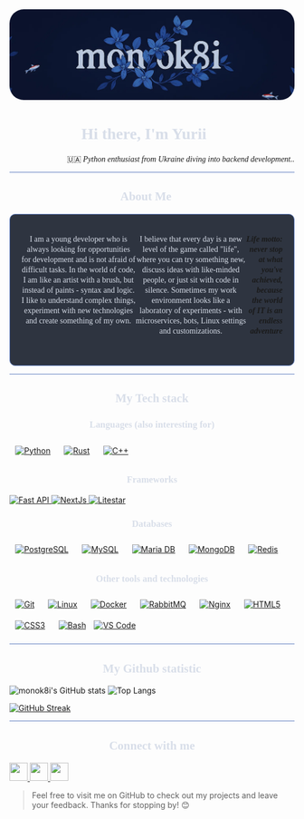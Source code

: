 <img src="assets/banner.jpg" style="border-radius: 25px"/>


<h1 align="center"><span style="color: #d8dee9; font-family: 'Geist Mono'"> Hi there, I'm Yurii 👋 </span></h1>
<p align="right">
  <span style="font-family: 'Geist Mono'"> 🇺🇦 <i> Python enthusiast from Ukraine diving into backend development.. </i> </span>
</p>

<hr style="background-color: #5b7abf; width: 100%;"/>


<h2 align="center"><span style="color: #d8dee9; font-family: 'Geist Mono';"> About Me 🦋 </span></h2>
<div align="center" style="justify-content: center; display: flex; margin: 0px auto; border: 1px solid #5b7abf; padding: 20px; background-color: #2e3440; border-radius: 10px; max-width: 800px;">
  <p align="center">
    <span style="color: #d8dee9; font-family: 'Geist Mono';">
    I am a young developer who is always looking for opportunities for development and is not afraid of difficult tasks. In the world of code, I am like an artist with a brush, but instead of paints - syntax and logic.
    I like to understand complex things, experiment with new technologies and create something of my own.
    </span>
  </p>

  <p align="center">
    <span style="color: #d8dee9; font-family: 'Geist Mono';">
    I believe that every day is a new level of the game called "life", where you can try something new, discuss ideas with like-minded people, or just sit with code in silence.
    Sometimes my work environment looks like a laboratory of experiments - with microservices, bots, Linux settings and customizations.
    </span>
  </p>

  <p align="right">
    <span style="font-family: 'Geist Mono'; font-weight: bold;"><i> Life motto: never stop at what you've achieved, because the world of IT is an endless adventure 🦋 </i> </span>
  </p>
</div>

<hr style="background-color: #5b7abf; width: 100%;"/>

<h2 align="center"><span style="color: #d8dee9; font-family: 'Geist Mono';"> My Tech stack </span></h2>

<h3 align="center"><span style="color: #d8dee9; font-family: 'Geist Mono';"> Languages (also interesting for) </span></h3>
<a href="https://www.python.org/" target="_blank"><img style="margin: 10px" src="https://profilinator.rishav.dev/skills-assets/python-original.svg" alt="Python" height="50" /></a>  
<a href="https://www.rust-lang.org/" target="_blank"><img style="margin: 10px" src="https://profilinator.rishav.dev/skills-assets/rust-plain.svg" alt="Rust" height="50" /></a>  
<a href="https://www.cplusplus.com/" target="_blank"><img style="margin: 10px" src="https://profilinator.rishav.dev/skills-assets/cplusplus-original.svg" alt="C++" height="50" /></a> 

<h3 align="center"><span style="color: #d8dee9; font-family: 'Geist Mono';"> Frameworks </span></h3>
<a href="https://fastapi.tiangolo.com/" target="_blank" rel="noreferrer">
  <img src="https://raw.githubusercontent.com/danielcranney/readme-generator/main/public/icons/skills/fastapi-colored.svg" height="50" alt="Fast API" />
</a>
<a href="https://nextjs.org/docs" target="_blank" rel="noreferrer">
  <img src="https://raw.githubusercontent.com/danielcranney/readme-generator/main/public/icons/skills/nextjs-colored.svg" height="50" alt="NextJs" />
</a>
<a href="https://nextjs.org/docs" target="_blank" rel="noreferrer">
  <img src="https://litestar.dev/_static/logo.svg" height="50" alt="Litestar" />
</a>

<h3 align="center"><span style="color: #d8dee9; font-family: 'Geist Mono';"> Databases </span></h3>
<a href="https://www.postgresql.org/" target="_blank"><img style="margin: 10px" src="https://profilinator.rishav.dev/skills-assets/postgresql-original-wordmark.svg" alt="PostgreSQL" height="50" /></a>  
<a href="https://www.mysql.com/" target="_blank"><img style="margin: 10px" src="https://profilinator.rishav.dev/skills-assets/mysql-original-wordmark.svg" alt="MySQL" height="50" /></a>  
<a href="https://mariadb.org/" target="_blank"><img style="margin: 10px" src="https://profilinator.rishav.dev/skills-assets/mariadb.png" alt="Maria DB" height="50" /></a>  
<a href="https://www.mongodb.com/" target="_blank"><img style="margin: 10px" src="https://profilinator.rishav.dev/skills-assets/mongodb-original-wordmark.svg" alt="MongoDB" height="50" /></a>  
<a href="https://redis.io/" target="_blank"><img style="margin: 10px" src="https://profilinator.rishav.dev/skills-assets/redis-original-wordmark.svg" alt="Redis" height="50" /></a>  

<h3 align="center"><span style="color: #d8dee9; font-family: 'Geist Mono';"> Other tools and technologies </span></h3>
<a href="https://github.com/" target="_blank"><img style="margin: 10px" src="https://profilinator.rishav.dev/skills-assets/git-scm-icon.svg" alt="Git" height="50" /></a>  
<a href="https://www.linux.org/" target="_blank"><img style="margin: 10px" src="https://profilinator.rishav.dev/skills-assets/linux-original.svg" alt="Linux" height="50" /></a>  
<a href="https://www.docker.com/" target="_blank"><img style="margin: 10px" src="https://profilinator.rishav.dev/skills-assets/docker-original-wordmark.svg" alt="Docker" height="50" /></a>  
<a href="https://www.rabbitmq.com/" target="_blank"><img style="margin: 10px" src="https://profilinator.rishav.dev/skills-assets/rabbitmq-icon.svg" alt="RabbitMQ" height="50" /></a>  
<a href="https://www.nginx.com/" target="_blank"><img style="margin: 10px" src="https://profilinator.rishav.dev/skills-assets/nginx-original.svg" alt="Nginx" height="50" /></a>  
<a href="https://en.wikipedia.org/wiki/HTML5" target="_blank"><img style="margin: 10px" src="https://profilinator.rishav.dev/skills-assets/html5-original-wordmark.svg" alt="HTML5" height="50" /></a>  
<a href="https://www.w3schools.com/css/" target="_blank"><img style="margin: 10px" src="https://profilinator.rishav.dev/skills-assets/css3-original-wordmark.svg" alt="CSS3" height="50" /></a>  
<a href="https://www.gnu.org/software/bash/" target="_blank"><img style="margin: 10px" src="https://profilinator.rishav.dev/skills-assets/gnu_bash-icon.svg" alt="Bash" height="50" /></a>  
<a href="https://code.visualstudio.com/" target="_blank" rel="noreferrer"><img src="https://raw.githubusercontent.com/danielcranney/readme-generator/main/public/icons/skills/visualstudiocode.svg"  height="50" alt="VS Code" /></a>

<hr style="background-color: #5b7abf; width: 100%;"/>

<h2 align="center"><span style="color: #d8dee9; font-family: 'Geist Mono';"> My Github statistic </span></h2>

![monok8i's GitHub stats](https://github-readme-stats.vercel.app/api?username=monok8i&show_icons=true&theme=catppuccin_mocha&rank_icon=github&layout=compact&border_color=b4befe) ![Top Langs](https://github-readme-stats.vercel.app/api/top-langs/?username=monok8i&size_weight=0.5&count_weight=0.5&show_icons=true&theme=catppuccin_mocha&layout=compact&langs_count=8&border_color=b4befe)

[![GitHub Streak](https://streak-stats.demolab.com?user=monok8i&theme=transparent)](https://git.io/streak-stats)

<hr style="background-color: #5b7abf; width: 100%;"/>

<h2 align="center"><span style="color: #d8dee9; font-family: 'Geist Mono';"> Connect with me </span></h2>

<p align="left"> <a href="https://www.github.com/monok8i" target="_blank" rel="noreferrer"> <picture> <source media="(prefers-color-scheme: dark)" srcset="https://raw.githubusercontent.com/danielcranney/readme-generator/main/public/icons/socials/github-dark.svg" /> <source media="(prefers-color-scheme: light)" srcset="https://raw.githubusercontent.com/danielcranney/readme-generator/main/public/icons/socials/github.svg" /> <img src="https://raw.githubusercontent.com/danielcranney/readme-generator/main/public/icons/socials/github.svg" width="32" height="32" /> </picture> </a> <a href="https://www.gitlab.com/monok8i" target="_blank" rel="noreferrer"> <picture> <source media="(prefers-color-scheme: dark)" srcset="undefined" /> <source media="(prefers-color-scheme: light)" srcset="https://raw.githubusercontent.com/danielcranney/readme-generator/main/public/icons/socials/gitlab.svg" /> <img src="https://raw.githubusercontent.com/danielcranney/readme-generator/main/public/icons/socials/gitlab.svg" width="32" height="32" /> </picture> </a> <a href="http://www.instagram.com/monok8i" target="_blank" rel="noreferrer"> <picture> <source media="(prefers-color-scheme: dark)" srcset="https://raw.githubusercontent.com/danielcranney/readme-generator/main/public/icons/socials/instagram-dark.svg" /> <source media="(prefers-color-scheme: light)" srcset="https://raw.githubusercontent.com/danielcranney/readme-generator/main/public/icons/socials/instagram.svg" /> <img src="https://raw.githubusercontent.com/danielcranney/readme-generator/main/public/icons/socials/instagram.svg" width="32" height="32" /> </picture> </a></p>

> Feel free to visit me on GitHub to check out my projects and leave your feedback. Thanks for stopping by! 😊
